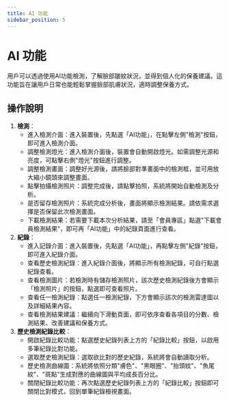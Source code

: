 ```yaml
---
title: AI 功能
sidebar_position: 5
---
```


# AI 功能

用戶可以透過使用AI功能檢測，了解臉部皺紋狀況，並得到個人化的保養建議。這功能旨在讓用戶日常也能輕鬆掌握臉部肌膚狀況，適時調整保養方式。

## 操作說明

1. **檢測**：
   - 進入檢測介面：進入裝置後，先點選「AI功能」，在點擊左側"檢測"按鈕，即可進入檢測介面。
   - 調整檢測燈光：進入檢測介面後，裝置會自動開啟燈光。如需調整光源和亮度，可點擊右側"燈光"按鈕進行調整。
   - 調整檢測畫面：調整好光源後，請將臉部對準畫面中的檢測框，並可用放大縮小鏡頭來調整畫面。
   - 點擊拍攝檢測照片：調整完成後，請點擊拍照，系統將開始自動檢測及分析。
   - 是否留存檢測照片：系統完成分析後，畫面將顯示檢測結果。請依需求選擇是否保留此次檢測畫面。
   - 下載檢測結果：若需要下載本次分析結果，請至「會員專區」點選"下載會員檢測結果"，即可再「AI功能」中的紀錄頁面進行查看。
2. **紀錄**：
   - 進入記錄介面：進入裝置後，先點選「AI功能」，再點擊左側"紀錄"按鈕，即可進入紀錄介面。
   - 查看歷史檢測紀錄：進入紀錄介面後，將顯示所有檢測紀錄，可自行點選紀錄查看。
   - 查看檢測圖片：若檢測時有儲存檢測照片，該次歷史檢測紀錄後方會顯示「檢測照片」的按鈕，點選即可查看照片。
   - 查看任一檢測紀錄：點選任一檢測紀錄，下方會顯示該次的檢測雷達圖以及詳細結果內容。
   - 查看檢測結果建議：繼續向下滑動頁面，即可依序查看各項目的分數、檢測結果、改善建議和保養方式。
3. **歷史檢測紀錄比較**：
   - 開啟紀錄比較功能：點選歷史紀錄列表上方的「紀錄比較」按鈕，以啟用多筆紀錄比對功能。
   - 選取歷史檢測紀錄：選取欲比對的歷史紀錄，系統將會自動讀取分析。
   - 歷史檢測曲線圖：系統將依照分類"膚色"、"黑眼圈"、"抬頭紋"、"魚尾紋"、"斑點"生成對應的曲線圖與平均成長百分比。
   - 關閉紀錄比較功能：再次點選歷史紀錄列表上方的「紀錄比較」按鈕即可關閉比對模式，回到單筆紀錄檢視畫面。
